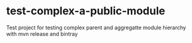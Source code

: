 # test-complex-a-public-module
Test project for testing complex parent and aggregatte module hierarchy with mvn release and bintray
